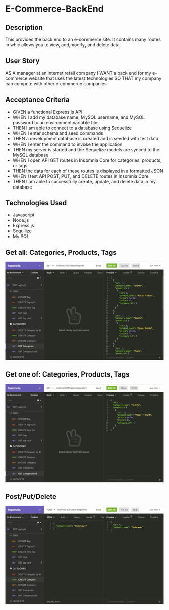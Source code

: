 # E-Commerce-BackEnd

## Description 
This provides the back end to an e-commerce site. It contains many routes in whic allows you to view, add,modify, and delete data.

## User Story
AS A manager at an internet retail company
I WANT a back end for my e-commerce website that uses the latest technologies
SO THAT my company can compete with other e-commerce companies

## Acceptance Criteria
-   GIVEN a functional Express.js API
-   WHEN I add my database name, MySQL username, and MySQL password to an environment variable file
-   THEN I am able to connect to a database using Sequelize
-   WHEN I enter schema and seed commands
-   THEN a development database is created and is seeded with test data
-   WHEN I enter the command to invoke the application
-   THEN my server is started and the Sequelize models are synced to the MySQL database
-   WHEN I open API GET routes in Insomnia Core for categories, products, or tags
-   THEN the data for each of these routes is displayed in a formatted JSON
-   WHEN I test API POST, PUT, and DELETE routes in Insomnia Core
-   THEN I am able to successfully create, update, and delete data in my database

## Technologies Used
-   Javascript
-   Node.js
-   Express.js
-   Sequilize
-   My SQL

## Get all: Categories, Products, Tags

![](img/get.gif)

## Get one of: Categories, Products, Tags
![](img/get1.gif)

## Post/Put/Delete

![](img/post-put-delete.gif)
